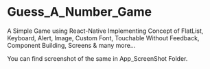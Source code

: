# Guess_A_Number_Game
A Simple Game using React-Native Implementing Concept of FlatList, Keyboard, Alert, Image, Custom Font, Touchable Without Feedback, Component Building, Screens &amp; many more...

You can find screenshot of the same in App_ScreenShot Folder.
